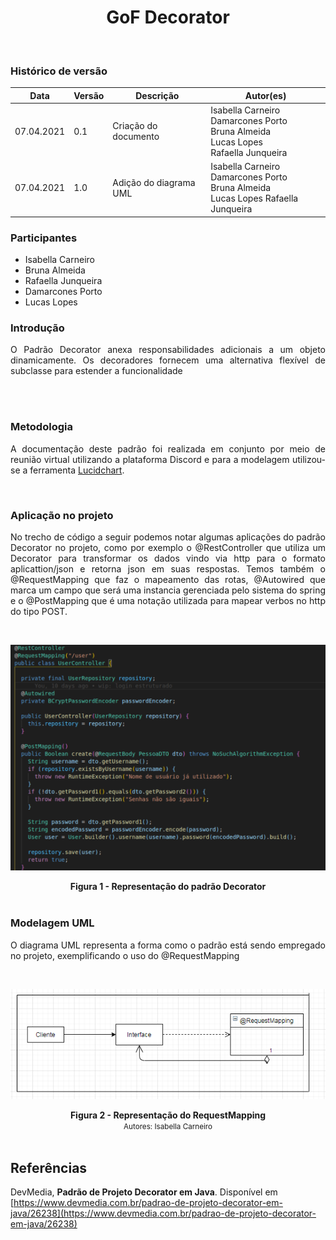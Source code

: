 # <center> GoF Decorator
<br>
    
### Histórico de versão<br>

|Data | Versão | Descrição | Autor(es)|
| -- | -- | -- | -- |
| 07.04.2021 | 0.1 | Criação do documento | Isabella Carneiro<br>Damarcones Porto<br>Bruna Almeida<br>Lucas Lopes<br>Rafaella Junqueira<br>
| 07.04.2021 | 1.0 | Adição do diagrama UML |Isabella Carneiro<br>Damarcones Porto<br>Bruna Almeida<br>Lucas Lopes Rafaella Junqueira<br>|

### Participantes

* Isabella Carneiro
* Bruna Almeida
* Rafaella Junqueira
* Damarcones Porto
* Lucas Lopes

### Introdução
<div align="justify">

O Padrão Decorator anexa responsabilidades adicionais a um objeto dinamicamente. Os decoradores fornecem uma alternativa flexível de subclasse para estender a funcionalidade
<br><br>
</div><br>

### Metodologia
<div align="justify">

A documentação deste padrão foi realizada em conjunto por meio de reunião virtual utilizando a plataforma Discord e para a modelagem utilizou-se a ferramenta <a href = "https://www.lucidchart.com">Lucidchart</a>.

</div><br>

### Aplicação no projeto
<div align="justify">

No trecho de código a seguir podemos notar algumas aplicações do padrão Decorator no projeto, como por exemplo o @RestController que utiliza um Decorator para transformar os dados vindo via http para o formato aplicattion/json e retorna json em suas respostas.
Temos também o @RequestMapping que faz o mapeamento das rotas, @Autowired que marca um campo que será uma instancia gerenciada pelo sistema do spring e o @PostMapping que é uma notação utilizada para mapear verbos no http do tipo POST.


</div><br>

[<div align="center"><img src="../../img/padroes/gofs/gof-decorator.png"></div>](../../img/padroes/gof/gof-decorator.png)
<figcaption align='center'>
    <b>Figura 1 - Representação do padrão Decorator</b>
</figcaption>
<br>

### Modelagem UML

<div align="justify">

O diagrama UML representa a forma como o padrão está sendo empregado no projeto, exemplificando o uso do @RequestMapping

</div><br>

[<div align="center"><img src="../../img/padroes/gofs/gof-decorator2.png"></div>](../../img/padroes/gof/gof-decorator2.png)
<figcaption align='center'>
    <b>Figura 2 - Representação do RequestMapping</b>
    <br>
    <small>Autores: Isabella Carneiro</small>
</figcaption>
<br>

## Referências

DevMedia, **Padrão de Projeto Decorator em Java**. Disponível em [https://www.devmedia.com.br/padrao-de-projeto-decorator-em-java/26238](https://www.devmedia.com.br/padrao-de-projeto-decorator-em-java/26238)
